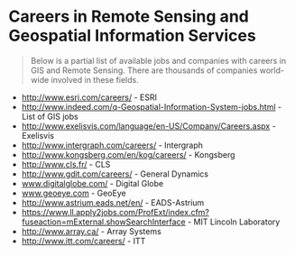 # Careers in Remote Sensing and Geospatial Information Services #

> Below is a partial list of available jobs and companies with careers in GIS and Remote Sensing.  There are thousands of companies world-wide involved in these fields.


  * http://www.esri.com/careers/ - ESRI
  * http://www.indeed.com/q-Geospatial-Information-System-jobs.html  - List of GIS jobs
  * http://www.exelisvis.com/language/en-US/Company/Careers.aspx  - Exelisvis
  * http://www.intergraph.com/careers/  - Intergraph
  * http://www.kongsberg.com/en/kog/careers/ - Kongsberg
  * http://www.cls.fr/ - CLS
  * http://www.gdit.com/careers/ - General Dynamics
  * www.digitalglobe.com/ - Digital Globe
  * www.geoeye.com - GeoEye
  * http://www.astrium.eads.net/en/ - EADS-Astrium
  * https://www.ll.apply2jobs.com/ProfExt/index.cfm?fuseaction=mExternal.showSearchInterface - MIT Lincoln Laboratory
  * http://www.array.ca/ - Array Systems
  * http://www.itt.com/careers/ - ITT